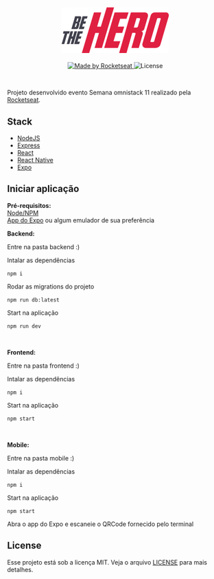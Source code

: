 <h4 align="center">
<img src="https://github.com/marcos012/be-the-hero/blob/master/frontend/src/assets/logo.svg" width="250px" /><br>
</h4>
<p align="center">
  <a href="https://rocketseat.com.br">
    <img alt="Made by Rocketseat" src="https://img.shields.io/badge/made%20by-Rocketseat-red">
  </a>
  <img alt="License" src="https://img.shields.io/badge/license-MIT-red">
</p>

<br>

Projeto desenvolvido evento Semana omnistack 11 realizado pela [Rocketseat](https://rocketseat.com.br).

## Stack

- [NodeJS](https://nodejs.org/en/)
- [Express](https://expressjs.com/pt-br/)
- [React](https://github.com/facebook/react)
- [React Native](https://github.com/facebook/react-native)
- [Expo](https://expo.io/)

## Iniciar aplicação
**Pré-requisitos:** <br>
[Node/NPM](https://nodejs.org/en/) <br>
[App do Expo](https://expo.io/) ou algum emulador de sua preferência
<br>

**Backend:**

Entre na pasta backend :)

Intalar as dependências
```
npm i
```
Rodar as migrations do projeto
```
npm run db:latest
```
Start na aplicação
```
npm run dev
```
<br />

**Frontend:**

Entre na pasta frontend :)

Intalar as dependências
```
npm i
```
Start na aplicação
```
npm start
```
<br />

**Mobile:**

Entre na pasta mobile :)

Intalar as dependências
```
npm i
```
Start na aplicação
```
npm start
```
Abra o app do Expo e escaneie o QRCode fornecido pelo terminal
<br />

## License

Esse projeto está sob a licença MIT. Veja o arquivo [LICENSE](LICENSE.md) para mais detalhes.
